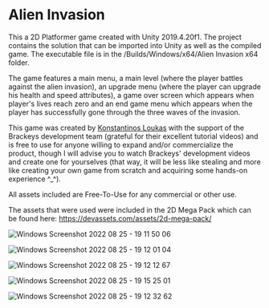 # Alien Invasion

This a 2D Platformer game created with Unity 2019.4.20f1. The project contains the solution that can be 
imported into Unity as well as the compiled game. The executable file is in the /Builds/Windows/x64/Alien Invasion x64 folder.

The game features a main menu, a main level (where the player battles against the alien invasion), an upgrade menu (where the player
can upgrade his health and speed attributes), a game over screen which appears when player's lives reach zero and an end game menu which appears 
when the player has successfully gone through the three waves of the invasion.

This game was created by [Konstantinos Loukas](https://github.com/KostasLoukas) with the support of the Brackeys development team
(grateful for their excellent tutorial videos) and is free to use for anyone willing to expand and/or commercialize the product, 
though I will advise you to watch Brackeys' development videos and create one for yourselves (that way, it will be less like stealing
 and more like creating your own game from scratch and acquiring some hands-on experience ^_^).

All assets included are Free-To-Use for any commercial or other use.

The assets that were used were included in the 2D Mega Pack which can be found here: https://devassets.com/assets/2d-mega-pack/

![Windows Screenshot 2022 08 25 - 19 11 50 06](https://user-images.githubusercontent.com/105225491/186716496-fe7428aa-67d2-4890-bec6-0557b2037319.png)


![Windows Screenshot 2022 08 25 - 19 12 01 04](https://user-images.githubusercontent.com/105225491/186716562-4c95377e-51b3-4dcc-9d0b-e1572f887b74.png)


![Windows Screenshot 2022 08 25 - 19 12 12 67](https://user-images.githubusercontent.com/105225491/186716629-042a8bb1-1339-4922-8e1e-2949087e54a9.png)


![Windows Screenshot 2022 08 25 - 19 15 25 01](https://user-images.githubusercontent.com/105225491/186716975-433f6627-7694-44eb-bf5b-f37f642ac66a.png)


![Windows Screenshot 2022 08 25 - 19 12 32 62](https://user-images.githubusercontent.com/105225491/186716999-f13774fa-5eac-4b42-aa86-4dbdbed37860.png)

